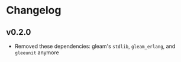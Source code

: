 # Changelog

## v0.2.0

- Removed these dependencies: gleam's `stdlib`, `gleam_erlang`, and `gleeunit` anymore
